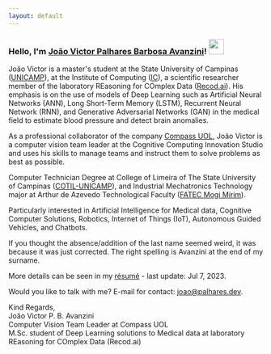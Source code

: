 ```yaml
---
layout: default
---
```

### Hello, I'm [João Victor Palhares Barbosa Avanzini](https://www.linkedin.com/in/joao-avanzini/)! <img src="https://media.giphy.com/media/hvRJCLFzcasrR4ia7z/giphy.gif" width="30px">

João Victor is a master's student at the State University of Campinas ([UNICAMP](https://www.unicamp.br/)), at the Institute of Computing ([IC](https://ic.unicamp.br/)), a scientific researcher member of the laboratory REasoning for COmplex Data ([Recod.ai](https://recod.ai/)). His emphasis is on the use of models of Deep Learning such as Artificial Neural Networks (ANN), Long Short-Term Memory (LSTM), Recurrent Neural Network (RNN), and Generative Adversarial Networks (GAN) in the medical field to estimate blood pressure and detect brain anomalies.

As a professional collaborator of the company [Compass UOL](https://compass.uol/), João Victor is a computer vision team leader at the Cognitive Computing Innovation Studio and uses his skills to manage teams and instruct them to solve problems as best as possible.

Computer Technician Degree at College of Limeira of The State University of Campinas ([COTIL-UNICAMP](https://www.cotil.unicamp.br/)), and Industrial Mechatronics Technology major at Arthur de Azevedo Technological Faculty ([FATEC Mogi Mirim](https://fatecmm.edu.br/)).

Particularly interested in Artificial Intelligence for Medical data, Cognitive Computer Solutions, Robotics, Internet of Things (IoT), Autonomous Guided Vehicles, and Chatbots.

If you thought the absence/addition of the last name seemed weird, it was because it was just corrected. The right spelling is Avanzini at the end of my surname.

More details can be seen in my [résumé](./assets/src/resume.pdf) - last update: Jul 7, 2023.

Would you like to talk with me? E-mail for contact: <a href="mailto:joao@palhares.dev">joao@palhares.dev</a>.

Kind Regards,<br>
João Victor P. B. Avanzini<br>
Computer Vision Team Leader at Compass UOL<br>
M.Sc. student of Deep Learning solutions to Medical data at laboratory REasoning for COmplex Data (Recod.ai)